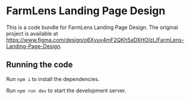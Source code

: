 
  # FarmLens Landing Page Design

  This is a code bundle for FarmLens Landing Page Design. The original project is available at https://www.figma.com/design/o6Xyuv4mF2QKh5aDXHOIzL/FarmLens-Landing-Page-Design.

  ## Running the code

  Run `npm i` to install the dependencies.

  Run `npm run dev` to start the development server.
  